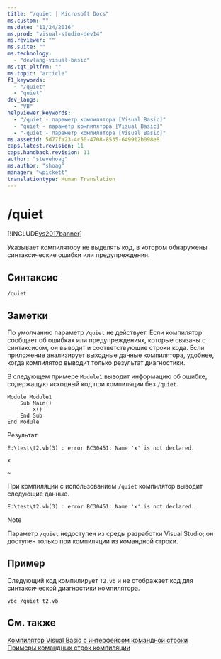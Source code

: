 ```yaml
---
title: "/quiet | Microsoft Docs"
ms.custom: ""
ms.date: "11/24/2016"
ms.prod: "visual-studio-dev14"
ms.reviewer: ""
ms.suite: ""
ms.technology: 
  - "devlang-visual-basic"
ms.tgt_pltfrm: ""
ms.topic: "article"
f1_keywords: 
  - "/quiet"
  - "quiet"
dev_langs: 
  - "VB"
helpviewer_keywords: 
  - "/quiet - параметр компилятора [Visual Basic]"
  - "quiet - параметр компилятора [Visual Basic]"
  - "-quiet - параметр компилятора [Visual Basic]"
ms.assetid: 5d77fa23-4c50-4708-8535-649912b098e8
caps.latest.revision: 11
caps.handback.revision: 11
author: "stevehoag"
ms.author: "shoag"
manager: "wpickett"
translationtype: Human Translation
---
```

# /quiet
[!INCLUDE[vs2017banner](../../../csharp/includes/vs2017banner.md)]

Указывает компилятору не выделять код, в котором обнаружены синтаксические ошибки или предупреждения.  
  
## Синтаксис  
  
```  
/quiet  
```  
  
## Заметки  
 По умолчанию параметр `/quiet` не действует.  Если компилятор сообщает об ошибках или предупреждениях, которые связаны с синтаксисом, он выводит и соответствующие строки кода.  Если приложение анализирует выходные данные компилятора, удобнее, когда компилятор выводит только результат диагностики.  
  
 В следующем примере `Module1` выводит информацию об ошибке, содержащую исходный код при компиляции без `/quiet`.  
  
```  
Module Module1  
    Sub Main()  
        x()  
    End Sub  
End Module  
```  
  
 Результат  
  
 `E:\test\t2.vb(3) : error BC30451: Name 'x' is not declared.`  
  
 `x`  
  
 `~`  
  
 При компиляции с использованием `/quiet` компилятор выводит следующие данные.  
  
 `E:\test\t2.vb(3) : error BC30451: Name 'x' is not declared.`  
  
> [!NOTE]
>  Параметр `/quiet` недоступен из среды разработки Visual Studio; он доступен только при компиляции из командной строки.  
  
## Пример  
 Следующий код компилирует `T2.vb` и не отображает код для синтаксической диагностики компилятора.  
  
```  
vbc /quiet t2.vb  
```  
  
## См. также  
 [Компилятор Visual Basic с интерфейсом командной строки](../../../visual-basic/reference/command-line-compiler/index.md)   
 [Примеры командных строк компиляции](../../../visual-basic/reference/command-line-compiler/sample-compilation-command-lines.md)